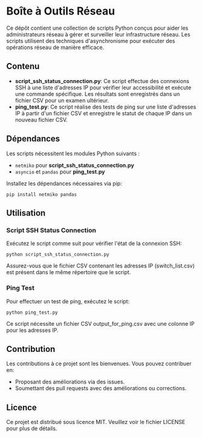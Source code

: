 # Boîte à Outils Réseau

Ce dépôt contient une collection de scripts Python conçus pour aider les administrateurs réseau à gérer et surveiller leur infrastructure réseau. Les scripts utilisent des techniques d'asynchronisme pour exécuter des opérations réseau de manière efficace.

## Contenu

- **script_ssh_status_connection.py**: Ce script effectue des connexions SSH à une liste d'adresses IP pour vérifier leur accessibilité et exécute une commande spécifique. Les résultats sont enregistrés dans un fichier CSV pour un examen ultérieur.
- **ping_test.py**: Ce script réalise des tests de ping sur une liste d'adresses IP à partir d'un fichier CSV et enregistre le statut de chaque IP dans un nouveau fichier CSV.

## Dépendances

Les scripts nécessitent les modules Python suivants :
- `netmiko` pour **script_ssh_status_connection.py**
- `asyncio` et `pandas` pour **ping_test.py**

Installez les dépendances nécessaires via pip:
```
pip install netmiko pandas
```

## Utilisation

### Script SSH Status Connection

Exécutez le script comme suit pour vérifier l'état de la connexion SSH:

```
python script_ssh_status_connection.py
```

Assurez-vous que le fichier CSV contenant les adresses IP (switch_list.csv) est présent dans le même répertoire que le script.
### Ping Test

Pour effectuer un test de ping, exécutez le script:

```
python ping_test.py
```

Ce script nécessite un fichier CSV output_for_ping.csv avec une colonne IP pour les adresses IP.
## Contribution

Les contributions à ce projet sont les bienvenues. Vous pouvez contribuer en:

- Proposant des améliorations via des issues.
- Soumettant des pull requests avec des améliorations ou corrections.

## Licence

Ce projet est distribué sous licence MIT. Veuillez voir le fichier LICENSE pour plus de détails.
